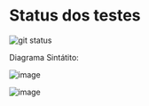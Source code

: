 # Status dos testes

![git status](http://3.129.230.99/svg/BrunoSaboya/Projeto-Compilador/)


Diagrama Sintátito:


![image](https://github.com/BrunoSaboya/Projeto-Compilador/assets/62663074/c443177a-61d3-4b65-8c60-a22c46a6d489)

![image](https://github.com/BrunoSaboya/Projeto-Compilador/assets/62663074/94596aa7-6f6b-4fea-97e7-6fad80687233)
